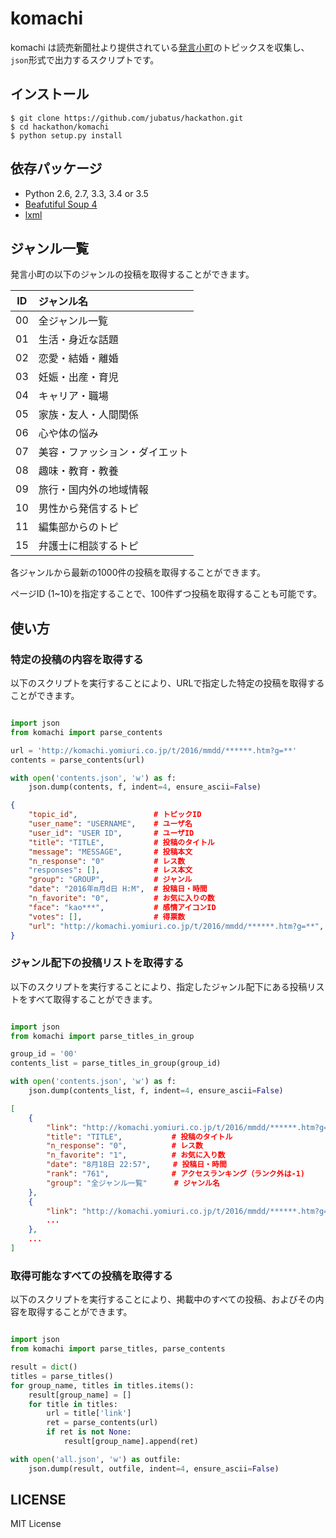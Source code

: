 # komachi

komachi は読売新聞社より提供されている[発言小町](http://komachi.yomiuri.co.jp/)のトピックスを収集し、`json`形式で出力するスクリプトです。

## インストール

```
$ git clone https://github.com/jubatus/hackathon.git
$ cd hackathon/komachi
$ python setup.py install
```

## 依存パッケージ

* Python 2.6, 2.7, 3.3, 3.4 or 3.5
* [Beafutiful Soup 4](https://www.crummy.com/software/BeautifulSoup/bs4/doc)
* [lxml](http://lxml.de/)

## ジャンル一覧

発言小町の以下のジャンルの投稿を取得することができます。

| ID | ジャンル名 |
|:--:|:------------|
| 00 | 全ジャンル一覧 | 
| 01 | 生活・身近な話題 | 
| 02 | 恋愛・結婚・離婚 | 
| 03 | 妊娠・出産・育児 | 
| 04 | キャリア・職場 | 
| 05 | 家族・友人・人間関係 | 
| 06 | 心や体の悩み | 
| 07 | 美容・ファッション・ダイエット | 
| 08 | 趣味・教育・教養 | 
| 09 | 旅行・国内外の地域情報 | 
| 10 | 男性から発信するトピ | 
| 11 | 編集部からのトピ | 
| 15 | 弁護士に相談するトピ |

各ジャンルから最新の1000件の投稿を取得することができます。

ページID (1~10)を指定することで、100件ずつ投稿を取得することも可能です。

## 使い方

### 特定の投稿の内容を取得する

以下のスクリプトを実行することにより、URLで指定した特定の投稿を取得することができます。

```python:get_contents.py

import json
from komachi import parse_contents

url = 'http://komachi.yomiuri.co.jp/t/2016/mmdd/******.htm?g=**' 
contents = parse_contents(url)

with open('contents.json', 'w') as f:
    json.dump(contents, f, indent=4, ensure_ascii=False)

```

```json:contents.json
{
    "topic_id",                 # トピックID
    "user_name": "USERNAME",    # ユーザ名
    "user_id": "USER ID",       # ユーザID
    "title": "TITLE",           # 投稿のタイトル
    "message": "MESSAGE",       # 投稿本文
    "n_response": "0"           # レス数
    "responses": [],            # レス本文
    "group": "GROUP",           # ジャンル
    "date": "2016年m月d日 H:M",  # 投稿日・時間
    "n_favorite": "0",          # お気に入りの数
    "face": "kao***",           # 感情アイコンID
    "votes": [],                # 得票数
    "url": "http://komachi.yomiuri.co.jp/t/2016/mmdd/******.htm?g=**",
}
```

### ジャンル配下の投稿リストを取得する

以下のスクリプトを実行することにより、指定したジャンル配下にある投稿リストをすべて取得することができます。


```python:get_contents_list.py

import json
from komachi import parse_titles_in_group

group_id = '00' 
contents_list = parse_titles_in_group(group_id)

with open('contents.json', 'w') as f:
    json.dump(contents_list, f, indent=4, ensure_ascii=False)
```

```json:contents_list.json
[
    {
        "link": "http://komachi.yomiuri.co.jp/t/2016/mmdd/******.htm?g=**",
        "title": "TITLE",	        # 投稿のタイトル
        "n_response": "0",          # レス数
        "n_favorite": "1",          # お気に入り数
        "date": "8月18日 22:57",     # 投稿日・時間
        "rank": "761",              # アクセスランキング（ランク外は-1)
        "group": "全ジャンル一覧"      # ジャンル名
    },
    {
        "link": "http://komachi.yomiuri.co.jp/t/2016/mmdd/******.htm?g=**",
        ...
    },
    ...
]
```

### 取得可能なすべての投稿を取得する

以下のスクリプトを実行することにより、掲載中のすべての投稿、およびその内容を取得することができます。

``` python:get_all.py

import json
from komachi import parse_titles, parse_contents

result = dict()
titles = parse_titles()
for group_name, titles in titles.items():
    result[group_name] = []
    for title in titles:
        url = title['link']
        ret = parse_contents(url)
        if ret is not None:
            result[group_name].append(ret)

with open('all.json', 'w') as outfile:
    json.dump(result, outfile, indent=4, ensure_ascii=False)

```

## LICENSE

MIT License

